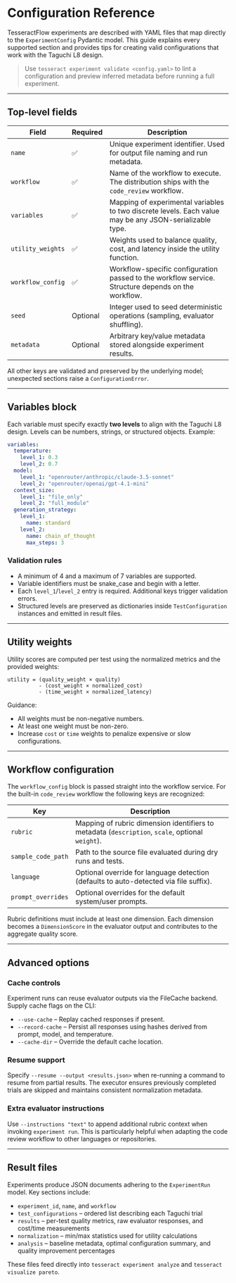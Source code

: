# Configuration Reference

TesseractFlow experiments are described with YAML files that map directly to the `ExperimentConfig` Pydantic model. This guide explains every supported section and provides tips for creating valid configurations that work with the Taguchi L8 design.

> Use `tesseract experiment validate <config.yaml>` to lint a configuration and preview inferred metadata before running a full experiment.

---

## Top-level fields

| Field | Required | Description |
| ----- | -------- | ----------- |
| `name` | ✅ | Unique experiment identifier. Used for output file naming and run metadata. |
| `workflow` | ✅ | Name of the workflow to execute. The distribution ships with the `code_review` workflow. |
| `variables` | ✅ | Mapping of experimental variables to two discrete levels. Each value may be any JSON-serializable type. |
| `utility_weights` | ✅ | Weights used to balance quality, cost, and latency inside the utility function. |
| `workflow_config` | ✅ | Workflow-specific configuration passed to the workflow service. Structure depends on the workflow. |
| `seed` | Optional | Integer used to seed deterministic operations (sampling, evaluator shuffling). |
| `metadata` | Optional | Arbitrary key/value metadata stored alongside experiment results. |

All other keys are validated and preserved by the underlying model; unexpected sections raise a `ConfigurationError`.

---

## Variables block

Each variable must specify exactly **two levels** to align with the Taguchi L8 design. Levels can be numbers, strings, or structured objects. Example:

```yaml
variables:
  temperature:
    level_1: 0.3
    level_2: 0.7
  model:
    level_1: "openrouter/anthropic/claude-3.5-sonnet"
    level_2: "openrouter/openai/gpt-4.1-mini"
  context_size:
    level_1: "file_only"
    level_2: "full_module"
  generation_strategy:
    level_1:
      name: standard
    level_2:
      name: chain_of_thought
      max_steps: 3
```

### Validation rules

- A minimum of 4 and a maximum of 7 variables are supported.
- Variable identifiers must be snake_case and begin with a letter.
- Each `level_1`/`level_2` entry is required. Additional keys trigger validation errors.
- Structured levels are preserved as dictionaries inside `TestConfiguration` instances and emitted in result files.

---

## Utility weights

Utility scores are computed per test using the normalized metrics and the provided weights:

```text
utility = (quality_weight × quality)
          - (cost_weight × normalized_cost)
          - (time_weight × normalized_latency)
```

Guidance:

- All weights must be non-negative numbers.
- At least one weight must be non-zero.
- Increase `cost` or `time` weights to penalize expensive or slow configurations.

---

## Workflow configuration

The `workflow_config` block is passed straight into the workflow service. For the built-in `code_review` workflow the following keys are recognized:

| Key | Description |
| --- | ----------- |
| `rubric` | Mapping of rubric dimension identifiers to metadata (`description`, `scale`, optional `weight`). |
| `sample_code_path` | Path to the source file evaluated during dry runs and tests. |
| `language` | Optional override for language detection (defaults to auto-detected via file suffix). |
| `prompt_overrides` | Optional overrides for the default system/user prompts. |

Rubric definitions must include at least one dimension. Each dimension becomes a `DimensionScore` in the evaluator output and contributes to the aggregate quality score.

---

## Advanced options

### Cache controls

Experiment runs can reuse evaluator outputs via the FileCache backend. Supply cache flags on the CLI:

- `--use-cache` – Replay cached responses if present.
- `--record-cache` – Persist all responses using hashes derived from prompt, model, and temperature.
- `--cache-dir` – Override the default cache location.

### Resume support

Specify `--resume --output <results.json>` when re-running a command to resume from partial results. The executor ensures previously completed trials are skipped and maintains consistent normalization metadata.

### Extra evaluator instructions

Use `--instructions "text"` to append additional rubric context when invoking `experiment run`. This is particularly helpful when adapting the code review workflow to other languages or repositories.

---

## Result files

Experiments produce JSON documents adhering to the `ExperimentRun` model. Key sections include:

- `experiment_id`, `name`, and `workflow`
- `test_configurations` – ordered list describing each Taguchi trial
- `results` – per-test quality metrics, raw evaluator responses, and cost/time measurements
- `normalization` – min/max statistics used for utility calculations
- `analysis` – baseline metadata, optimal configuration summary, and quality improvement percentages

These files feed directly into `tesseract experiment analyze` and `tesseract visualize pareto`.

